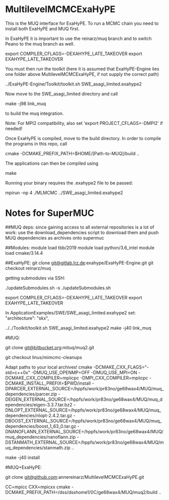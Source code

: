 # MultilevelMCMCExaHyPE

This is the MUQ interface for ExaHyPE. To run a MCMC chain you need to install both ExaHyPE and MUQ first.

In ExaHyPE it is important to use the reinarz/muq branch and to switch Peano to the muq branch as well.

  export COMPILER_CFLAGS=-DEXAHYPE_LATE_TAKEOVER
  export EXAHYPE_LATE_TAKEOVER

You must then run the toolkit (here it is assumed that ExaHyPE-Engine lies one folder above MultilevelMCMCExaHyPE, if not supply the correct path)

  ../ExaHyPE-Engine/Toolkit/toolkit.sh SWE_asagi_limited.exahype2

Now move to the SWE_asagi_limited directory and call

  make -j98 link_muq

to build the muq integration.


Note: For MPI2 compatibility, also set 'export PROJECT_CFLAGS=-DMPI2' if needed!


Once ExaHyPE is compiled, move to the build directory. In order to compile the programs in this repo, call

  cmake -DCMAKE_PREFIX_PATH=$HOME/[Path-to-MUQ]/build ..


The applications can then be compiled using

  make


Running your binary requires the .exahype2 file to be passed:

  mpirun -np 4 ./MLMCMC ../SWE_asagi_limited.exahype2


# Notes for SuperMUC

##MUQ deps:
since gaining access to all external repositories is a lot of work: use the download_dependencies script to download them and push MUQ dependencies as archives onto supermuc

##Modules:
module load tbb/2019
module load python/3.6_intel
module load cmake/3.14.4

##ExaHyPE:
git clone git@gitlab.lrz.de:exahype/ExaHyPE-Engine.git
git checkout reinarz/muq

getting submodules via SSH:

./updateSubmodules.sh -s
./updateSubmodules.sh

export COMPILER_CFLAGS=-DEXAHYPE_LATE_TAKEOVER
export EXAHYPE_LATE_TAKEOVER

In ApplicationExamples/SWE/SWE_asagi_limited.exahype2 set:
        "architecture": "skx",

../../Toolkit/toolkit.sh SWE_asagi_limited.exahype2
make -j40 link_muq

#MUQ:

git clone git@bitbucket.org:mituq/muq2.git

git checkout linus/mimcmc-cleanups

Adapt paths to your local archives!
cmake -DCMAKE_CXX_FLAGS="-std=c++0x" -DMUQ_USE_OPENMP=OFF -DMUQ_USE_MPI=ON -DCMAKE_CXX_COMPILER=mpiicpc -DMPI_CXX_COMPILER=mpiicpc -DCMAKE_INSTALL_PREFIX=$PWD/install -DPARCER_EXTERNAL_SOURCE=/hppfs/work/pr83no/ge68wax4/MUQ/muq_dependencies/parcer.zip -DEIGEN_EXTERNAL_SOURCE=/hppfs/work/pr83no/ge68wax4/MUQ/muq_dependencies/eigen-3.3.7.tar.bz2 -DNLOPT_EXTERNAL_SOURCE=/hppfs/work/pr83no/ge68wax4/MUQ/muq_dependencies/nlopt-2.4.2.tar.gz -DBOOST_EXTERNAL_SOURCE=/hppfs/work/pr83no/ge68wax4/MUQ/muq_dependencies/boost_1_63_0.tar.gz -DNANOFLANN_EXTERNAL_SOURCE=/hppfs/work/pr83no/ge68wax4/MUQ/muq_dependencies/nanoflann.zip -DSTANMATH_EXTERNAL_SOURCE=/hppfs/work/pr83no/ge68wax4/MUQ/muq_dependencies/stanmath.zip ..

make -j40 install

#MUQ+ExaHyPE:

git clone git@github.com:annereinarz/MultilevelMCMCExaHyPE.git

CC=mpicc CXX=mpicxx cmake -DCMAKE_PREFIX_PATH=/dss/dsshome1/0C/ge68wax4/MUQ/muq2/build ..


